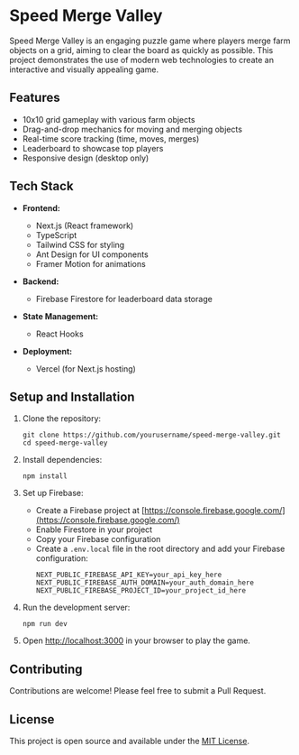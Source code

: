 # Speed Merge Valley

Speed Merge Valley is an engaging puzzle game where players merge farm objects on a grid, aiming to clear the board as quickly as possible. This project demonstrates the use of modern web technologies to create an interactive and visually appealing game.

## Features

- 10x10 grid gameplay with various farm objects
- Drag-and-drop mechanics for moving and merging objects
- Real-time score tracking (time, moves, merges)
- Leaderboard to showcase top players
- Responsive design (desktop only)

## Tech Stack

- **Frontend:**

  - Next.js (React framework)
  - TypeScript
  - Tailwind CSS for styling
  - Ant Design for UI components
  - Framer Motion for animations

- **Backend:**

  - Firebase Firestore for leaderboard data storage

- **State Management:**

  - React Hooks

- **Deployment:**
  - Vercel (for Next.js hosting)

## Setup and Installation

1. Clone the repository:

   ```
   git clone https://github.com/yourusername/speed-merge-valley.git
   cd speed-merge-valley
   ```

2. Install dependencies:

   ```
   npm install
   ```

3. Set up Firebase:

   - Create a Firebase project at [https://console.firebase.google.com/](https://console.firebase.google.com/)
   - Enable Firestore in your project
   - Copy your Firebase configuration
   - Create a `.env.local` file in the root directory and add your Firebase configuration:
     ```
     NEXT_PUBLIC_FIREBASE_API_KEY=your_api_key_here
     NEXT_PUBLIC_FIREBASE_AUTH_DOMAIN=your_auth_domain_here
     NEXT_PUBLIC_FIREBASE_PROJECT_ID=your_project_id_here
     ```

4. Run the development server:

   ```
   npm run dev
   ```

5. Open [http://localhost:3000](http://localhost:3000) in your browser to play the game.

## Contributing

Contributions are welcome! Please feel free to submit a Pull Request.

## License

This project is open source and available under the [MIT License](LICENSE).
